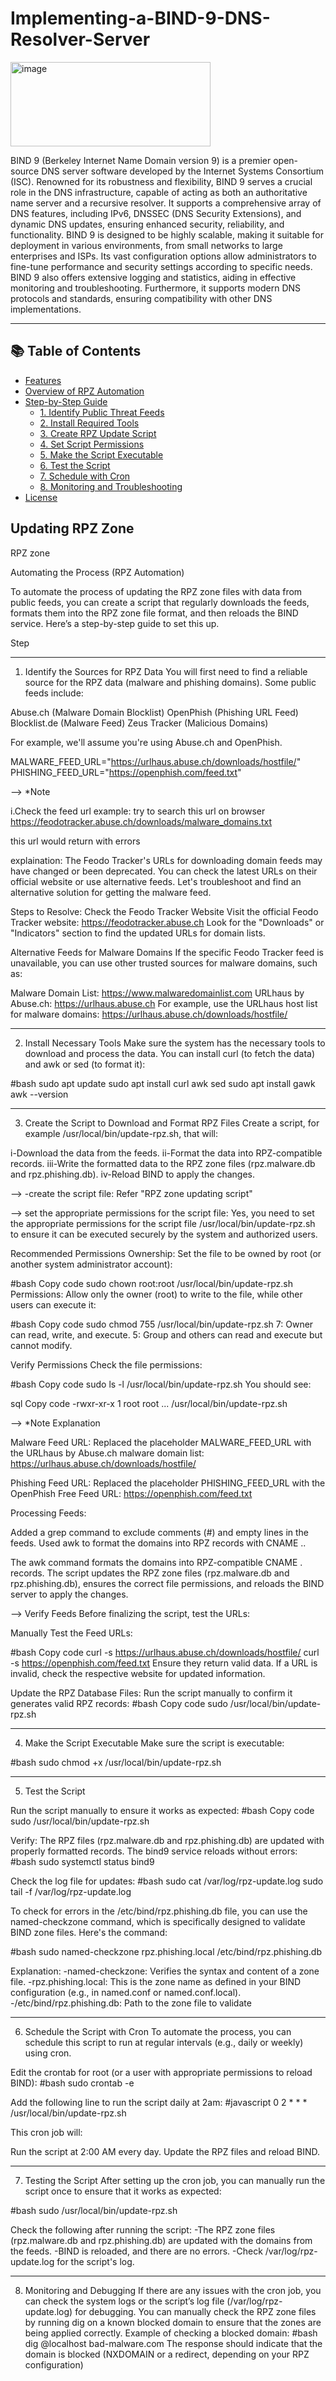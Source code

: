 # Implementing-a-BIND-9-DNS-Resolver-Server

<img width="320" height="135" alt="image" src="https://github.com/user-attachments/assets/cc71ff61-7cad-4583-976d-98049e0b8c51" />


BIND 9 (Berkeley Internet Name Domain version 9) is a premier open-source DNS server software developed by the Internet Systems Consortium (ISC). Renowned for its robustness and flexibility, BIND 9 serves a crucial role in the DNS infrastructure, capable of acting as both an authoritative name server and a recursive resolver. It supports a comprehensive array of DNS features, including IPv6, DNSSEC (DNS Security Extensions), and dynamic DNS updates, ensuring enhanced security, reliability, and functionality. BIND 9 is designed to be highly scalable, making it suitable for deployment in various environments, from small networks to large enterprises and ISPs. Its vast configuration options allow administrators to fine-tune performance and security settings according to specific needs. BIND 9 also offers extensive logging and statistics, aiding in effective monitoring and troubleshooting. Furthermore, it supports modern DNS protocols and standards, ensuring compatibility with other DNS implementations.

---

## 📚 Table of Contents

- [Features](#features)
- [Overview of RPZ Automation](#overview-of-rpz-automation)
- [Step-by-Step Guide](#step-by-step-guide)
  - [1. Identify Public Threat Feeds](#1-identify-public-threat-feeds)
  - [2. Install Required Tools](#2-install-required-tools)
  - [3. Create RPZ Update Script](#3-create-rpz-update-script)
  - [4. Set Script Permissions](#4-set-script-permissions)
  - [5. Make the Script Executable](#5-make-the-script-executable)
  - [6. Test the Script](#6-test-the-script)
  - [7. Schedule with Cron](#7-schedule-with-cron)
  - [8. Monitoring and Troubleshooting](#8-monitoring-and-troubleshooting)
- [License](#license)



## Updating RPZ Zone
RPZ zone

Automating the Process (RPZ Automation)

To automate the process of updating the RPZ zone files with data from public feeds, you can create a script that regularly downloads the feeds, formats them into the RPZ zone file format, and then reloads the BIND service. Here’s a step-by-step guide to set this up.


Step

--------------------------------------------------------------------------
1. Identify the Sources for RPZ Data
You will first need to find a reliable source for the RPZ data (malware and phishing domains). Some public feeds include:

Abuse.ch (Malware Domain Blocklist)
OpenPhish (Phishing URL Feed)
Blocklist.de (Malware Feed)
Zeus Tracker (Malicious Domains)

For example, we'll assume you're using Abuse.ch and OpenPhish.

MALWARE_FEED_URL="https://urlhaus.abuse.ch/downloads/hostfile/"
PHISHING_FEED_URL="https://openphish.com/feed.txt"

-->
*Note

i.Check the feed url
example:
try to search this url on browser
https://feodotracker.abuse.ch/downloads/malware_domains.txt

this url would return with errors

explaination:
The Feodo Tracker's URLs for downloading domain feeds may have changed or been deprecated. You can check the latest URLs on their official website or use alternative feeds. Let's troubleshoot and find an alternative solution for getting the malware feed.


Steps to Resolve:
Check the Feodo Tracker Website Visit the official Feodo Tracker website:
https://feodotracker.abuse.ch
Look for the "Downloads" or "Indicators" section to find the updated URLs for domain lists.

Alternative Feeds for Malware Domains If the specific Feodo Tracker feed is unavailable, you can use other trusted sources for malware domains, such as:

Malware Domain List: https://www.malwaredomainlist.com
URLhaus by Abuse.ch: https://urlhaus.abuse.ch
For example, use the URLhaus host list for malware domains:
https://urlhaus.abuse.ch/downloads/hostfile/

--------------------------------------------------------------------------
2. Install Necessary Tools
Make sure the system has the necessary tools to download and process the data. You can install curl (to fetch the data) and awk or sed (to format it):

#bash
sudo apt update
sudo apt install curl awk sed
sudo apt install gawk
awk --version


--------------------------------------------------------------------------
3. Create the Script to Download and Format RPZ Files
Create a script, for example /usr/local/bin/update-rpz.sh, that will:

i-Download the data from the feeds.
ii-Format the data into RPZ-compatible records.
iii-Write the formatted data to the RPZ zone files (rpz.malware.db and rpz.phishing.db).
iv-Reload BIND to apply the changes.


-->
-create the script file:
Refer "RPZ zone updating script"

-->
set the appropriate permissions for the script file:
Yes, you need to set the appropriate permissions for the script file /usr/local/bin/update-rpz.sh to ensure it can be executed securely by the system and authorized users.

Recommended Permissions
Ownership: Set the file to be owned by root (or another system administrator account):

#bash
Copy code
sudo chown root:root /usr/local/bin/update-rpz.sh
Permissions: Allow only the owner (root) to write to the file, while other users can execute it:

#bash
Copy code
sudo chmod 755 /usr/local/bin/update-rpz.sh
7: Owner can read, write, and execute.
5: Group and others can read and execute but cannot modify.



Verify Permissions
Check the file permissions:

#bash
Copy code
sudo ls -l /usr/local/bin/update-rpz.sh
You should see:

sql
Copy code
-rwxr-xr-x 1 root root ... /usr/local/bin/update-rpz.sh



-->
*Note
Explanation

Malware Feed URL:
Replaced the placeholder MALWARE_FEED_URL with the URLhaus by Abuse.ch malware domain list:
https://urlhaus.abuse.ch/downloads/hostfile/


Phishing Feed URL:
Replaced the placeholder PHISHING_FEED_URL with the OpenPhish Free Feed URL:
https://openphish.com/feed.txt

Processing Feeds:

Added a grep command to exclude comments (#) and empty lines in the feeds.
Used awk to format the domains into RPZ records with CNAME ..

The awk command formats the domains into RPZ-compatible CNAME . records.
The script updates the RPZ zone files (rpz.malware.db and rpz.phishing.db), ensures the correct file permissions, and reloads the BIND server to apply the changes.



-->
Verify Feeds
Before finalizing the script, test the URLs:

Manually Test the Feed URLs:

#bash
Copy code
curl -s https://urlhaus.abuse.ch/downloads/hostfile/
curl -s https://openphish.com/feed.txt
Ensure they return valid data. If a URL is invalid, check the respective website for updated information.


Update the RPZ Database Files: Run the script manually to confirm it generates valid RPZ records:
#bash
Copy code
sudo /usr/local/bin/update-rpz.sh


--------------------------------------------------------------------------
4. Make the Script Executable
Make sure the script is executable:

#bash
sudo chmod +x /usr/local/bin/update-rpz.sh



--------------------------------------------------------------------------
5. Test the Script

Run the script manually to ensure it works as expected:
#bash
Copy code
sudo /usr/local/bin/update-rpz.sh

Verify:
The RPZ files (rpz.malware.db and rpz.phishing.db) are updated with properly formatted records.
The bind9 service reloads without errors:
#bash
sudo systemctl status bind9


Check the log file for updates:
#bash
sudo cat /var/log/rpz-update.log
sudo tail -f /var/log/rpz-update.log

To check for errors in the /etc/bind/rpz.phishing.db file, you can use the named-checkzone command, which is specifically designed to validate BIND zone files. Here's the command:

#bash
sudo named-checkzone rpz.phishing.local /etc/bind/rpz.phishing.db

Explanation:
-named-checkzone: Verifies the syntax and content of a zone file.
-rpz.phishing.local: This is the zone name as defined in your BIND configuration (e.g., in named.conf or named.conf.local).
-/etc/bind/rpz.phishing.db: Path to the zone file to validate

--------------------------------------------------------------------------
6. Schedule the Script with Cron
To automate the process, you can schedule this script to run at regular intervals (e.g., daily or weekly) using cron.

Edit the crontab for root (or a user with appropriate permissions to reload BIND):
#bash
sudo crontab -e


Add the following line to run the script daily at 2am:
#javascript
0 2 * * * /usr/local/bin/update-rpz.sh


This cron job will:

Run the script at 2:00 AM every day.
Update the RPZ files and reload BIND.




--------------------------------------------------------------------------
7. Testing the Script
After setting up the cron job, you can manually run the script once to ensure that it works as expected:

#bash
sudo /usr/local/bin/update-rpz.sh

Check the following after running the script:
-The RPZ zone files (rpz.malware.db and rpz.phishing.db) are updated with the domains from the feeds.
-BIND is reloaded, and there are no errors.
-Check /var/log/rpz-update.log for the script's log.



--------------------------------------------------------------------------
8. Monitoring and Debugging
If there are any issues with the cron job, you can check the system logs or the script’s log file (/var/log/rpz-update.log) for debugging.
You can manually check the RPZ zone files by running dig on a known blocked domain to ensure that the zones are being applied correctly.
Example of checking a blocked domain:
#bash
dig @localhost bad-malware.com
The response should indicate that the domain is blocked (NXDOMAIN or a redirect, depending on your RPZ configuration)



